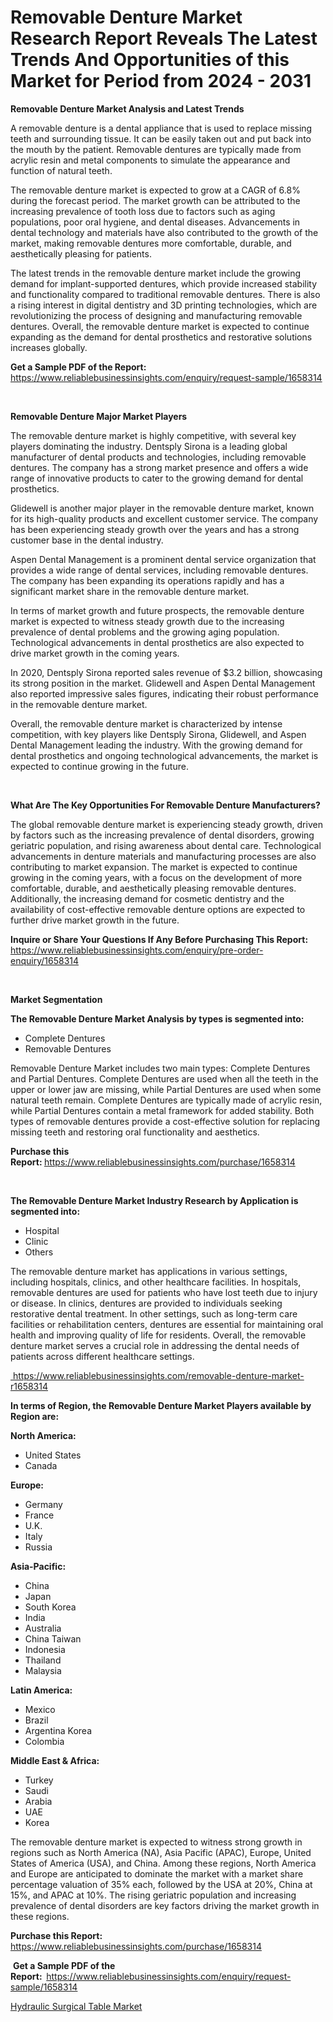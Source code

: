 <p><h1>Removable Denture Market Research Report Reveals The Latest Trends And Opportunities of this Market for Period from 2024 - 2031</h1></p><p><strong>Removable Denture Market Analysis and Latest Trends</strong></p>
<p><p>A removable denture is a dental appliance that is used to replace missing teeth and surrounding tissue. It can be easily taken out and put back into the mouth by the patient. Removable dentures are typically made from acrylic resin and metal components to simulate the appearance and function of natural teeth.</p><p>The removable denture market is expected to grow at a CAGR of 6.8% during the forecast period. The market growth can be attributed to the increasing prevalence of tooth loss due to factors such as aging populations, poor oral hygiene, and dental diseases. Advancements in dental technology and materials have also contributed to the growth of the market, making removable dentures more comfortable, durable, and aesthetically pleasing for patients.</p><p>The latest trends in the removable denture market include the growing demand for implant-supported dentures, which provide increased stability and functionality compared to traditional removable dentures. There is also a rising interest in digital dentistry and 3D printing technologies, which are revolutionizing the process of designing and manufacturing removable dentures. Overall, the removable denture market is expected to continue expanding as the demand for dental prosthetics and restorative solutions increases globally.</p></p>
<p><strong>Get a Sample PDF of the Report:&nbsp;</strong> <a href="https://www.reliablebusinessinsights.com/enquiry/request-sample/1658314">https://www.reliablebusinessinsights.com/enquiry/request-sample/1658314</a></p>
<p>&nbsp;</p>
<p><strong>Removable Denture Major Market Players</strong></p>
<p><p>The removable denture market is highly competitive, with several key players dominating the industry. Dentsply Sirona is a leading global manufacturer of dental products and technologies, including removable dentures. The company has a strong market presence and offers a wide range of innovative products to cater to the growing demand for dental prosthetics.</p><p>Glidewell is another major player in the removable denture market, known for its high-quality products and excellent customer service. The company has been experiencing steady growth over the years and has a strong customer base in the dental industry.</p><p>Aspen Dental Management is a prominent dental service organization that provides a wide range of dental services, including removable dentures. The company has been expanding its operations rapidly and has a significant market share in the removable denture market.</p><p>In terms of market growth and future prospects, the removable denture market is expected to witness steady growth due to the increasing prevalence of dental problems and the growing aging population. Technological advancements in dental prosthetics are also expected to drive market growth in the coming years.</p><p>In 2020, Dentsply Sirona reported sales revenue of $3.2 billion, showcasing its strong position in the market. Glidewell and Aspen Dental Management also reported impressive sales figures, indicating their robust performance in the removable denture market.</p><p>Overall, the removable denture market is characterized by intense competition, with key players like Dentsply Sirona, Glidewell, and Aspen Dental Management leading the industry. With the growing demand for dental prosthetics and ongoing technological advancements, the market is expected to continue growing in the future.</p></p>
<p>&nbsp;</p>
<p><strong>What Are The Key Opportunities For Removable Denture Manufacturers?</strong></p>
<p><p>The global removable denture market is experiencing steady growth, driven by factors such as the increasing prevalence of dental disorders, growing geriatric population, and rising awareness about dental care. Technological advancements in denture materials and manufacturing processes are also contributing to market expansion. The market is expected to continue growing in the coming years, with a focus on the development of more comfortable, durable, and aesthetically pleasing removable dentures. Additionally, the increasing demand for cosmetic dentistry and the availability of cost-effective removable denture options are expected to further drive market growth in the future.</p></p>
<p><strong>Inquire or Share Your Questions If Any Before Purchasing This Report:</strong> <a href="https://www.reliablebusinessinsights.com/enquiry/pre-order-enquiry/1658314">https://www.reliablebusinessinsights.com/enquiry/pre-order-enquiry/1658314</a></p>
<p>&nbsp;</p>
<p><strong>Market Segmentation</strong></p>
<p><strong>The Removable Denture Market Analysis by types is segmented into:</strong></p>
<p><ul><li>Complete Dentures</li><li>Removable Dentures</li></ul></p>
<p><p>Removable Denture Market includes two main types: Complete Dentures and Partial Dentures. Complete Dentures are used when all the teeth in the upper or lower jaw are missing, while Partial Dentures are used when some natural teeth remain. Complete Dentures are typically made of acrylic resin, while Partial Dentures contain a metal framework for added stability. Both types of removable dentures provide a cost-effective solution for replacing missing teeth and restoring oral functionality and aesthetics.</p></p>
<p><strong>Purchase this Report:&nbsp;</strong><a href="https://www.reliablebusinessinsights.com/purchase/1658314">https://www.reliablebusinessinsights.com/purchase/1658314</a></p>
<p>&nbsp;</p>
<p><strong>The Removable Denture Market Industry Research by Application is segmented into:</strong></p>
<p><ul><li>Hospital</li><li>Clinic</li><li>Others</li></ul></p>
<p><p>The removable denture market has applications in various settings, including hospitals, clinics, and other healthcare facilities. In hospitals, removable dentures are used for patients who have lost teeth due to injury or disease. In clinics, dentures are provided to individuals seeking restorative dental treatment. In other settings, such as long-term care facilities or rehabilitation centers, dentures are essential for maintaining oral health and improving quality of life for residents. Overall, the removable denture market serves a crucial role in addressing the dental needs of patients across different healthcare settings.</p></p>
<p><a href="https://www.reliablebusinessinsights.com/removable-denture-market-r1658314">&nbsp;https://www.reliablebusinessinsights.com/removable-denture-market-r1658314</a></p>
<p><strong>In terms of Region, the Removable Denture Market Players available by Region are:</strong></p>
<p>
    <p> <strong> North America: </strong>
        <ul>
            <li>United States</li>
            <li>Canada</li>
        </ul>
        </p> 
    <p> <strong> Europe: </strong>
        <ul>
            <li>Germany</li>
            <li>France</li>
            <li>U.K.</li>
            <li>Italy</li>
            <li>Russia</li>
        </ul>
        </p> 
    <p> <strong> Asia-Pacific: </strong>
        <ul>
            <li>China</li>
            <li>Japan</li>
            <li>South Korea</li>
            <li>India</li>
            <li>Australia</li>
            <li>China Taiwan</li>
            <li>Indonesia</li>
            <li>Thailand</li>
            <li>Malaysia</li>
        </ul>
        </p> 
    <p> <strong> Latin America: </strong>
        <ul>
            <li>Mexico</li>
            <li>Brazil</li>
            <li>Argentina Korea</li>
            <li>Colombia</li>
        </ul>
        </p> 
    <p> <strong> Middle East & Africa: </strong>
        <ul>
            <li>Turkey</li>
            <li>Saudi</li>
            <li>Arabia</li>
            <li>UAE</li>
            <li>Korea</li>
        </ul>
    </p>
    </p>
<p><p>The removable denture market is expected to witness strong growth in regions such as North America (NA), Asia Pacific (APAC), Europe, United States of America (USA), and China. Among these regions, North America and Europe are anticipated to dominate the market with a market share percentage valuation of 35% each, followed by the USA at 20%, China at 15%, and APAC at 10%. The rising geriatric population and increasing prevalence of dental disorders are key factors driving the market growth in these regions.</p></p>
<p><strong>Purchase this Report: </strong><a href="https://www.reliablebusinessinsights.com/purchase/1658314">https://www.reliablebusinessinsights.com/purchase/1658314</a></p>
<p>&nbsp;<strong>Get a Sample PDF of the Report:&nbsp;&nbsp;</strong><a href="https://www.reliablebusinessinsights.com/enquiry/request-sample/1658314">https://www.reliablebusinessinsights.com/enquiry/request-sample/1658314</a></p>
<p><strong></strong></p>
<p><p><a href="https://github.com/Raeloodard576457/Market-Research-Report-List-1/blob/main/hydraulic-surgical-table-market.md">Hydraulic Surgical Table Market</a></p></p>